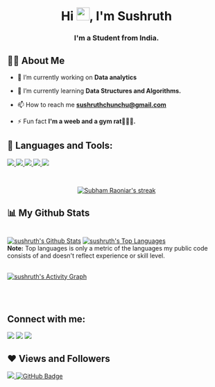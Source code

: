 

<h1 align="center">Hi <img src="https://raw.githubusercontent.com/MartinHeinz/MartinHeinz/master/wave.gif" width="30px">, I'm Sushruth</h1>
<h3 align="center">I'm a Student from India.</h3>


## 🙋‍♂️ About Me

- 🔭 I’m currently working on **Data analytics**

- 🌱 I’m currently learning **Data Structures and Algorithms.**

- 📫 How to reach me **sushruthchunchu@gmail.com**

- ⚡ Fun fact **I'm a weeb and a gym rat🏋🏻‍♀️.**

## 🚀 Languages and Tools:

<p align="left"> 
    <a href="https://www.python.org" target="_blank"> <img src="https://img.icons8.com/color/48/000000/python.png"/> </a> 
    <a href="https://www.java.com" target="_blank"> <img src="https://img.icons8.com/color/48/000000/java-coffee-cup-logo.png"/> </a>
    <a href="https://www.w3.org/html/" target="_blank"> <img src="https://img.icons8.com/color/48/000000/html-5.png"/> </a> 
    <a href="https://www.w3schools.com/css/" target="_blank"> <img src="https://img.icons8.com/color/48/000000/css3.png"/> </a> 
    <a style="padding-right:8px;" href="https://www.mysql.com/" target="_blank"> <img src="https://img.icons8.com/fluent/50/000000/mysql-logo.png"/> </a>
</p>

<!-- [![React Badge](https://img.shields.io/badge/-React-61DBFB?style=for-the-badge&labelColor=black&logo=react&logoColor=61DBFB)](#)  [![Javascript Badge](https://img.shields.io/badge/-Javascript-F0DB4F?style=for-the-badge&labelColor=black&logo=javascript&logoColor=F0DB4F)](#) [![Typescript Badge](https://img.shields.io/badge/-Typescript-007acc?style=for-the-badge&labelColor=black&logo=typescript&logoColor=007acc)](#) [![Nodejs Badge](https://img.shields.io/badge/-Nodejs-3C873A?style=for-the-badge&labelColor=black&logo=node.js&logoColor=3C873A)](#) [![GraphQL Badge](https://img.shields.io/badge/-GraphQl-e535ab?style=for-the-badge&labelColor=black&logo=node.js&logoColor=e535ab)](#) -->
<br/>

<p align="center">
    <a href="https://github.com/sushruth2580/github-readme-streak-stats">
        <img title="🔥 Get streak stats for your profile at git.io/streak-stats" alt="Subham Raoniar's streak" src="https://github-readme-streak-stats.herokuapp.com/?user=sushruth2580&theme=black-ice&hide_border=true&stroke=0000&background=060A0CD0"/>
    </a>
</p>

## 📊 My Github Stats

  <br/>
    <a href="https://github.com/sushruth2580/github-readme-stats"><img alt="sushruth's Github Stats" src="https://github-readme-stats.vercel.app/api?username=sushruth2580&show_icons=true&count_private=true&theme=react&hide_border=true&bg_color=0D1117" /></a>
  <a href="https://github.com/sushruth2580/github-readme-stats"><img alt="sushruth's Top Languages" src="https://github-readme-stats.vercel.app/api/top-langs/?username=sushruth2580&langs_count=8&count_private=true&layout=compact&theme=react&hide_border=true&bg_color=0D1117" /></a>
  <br/>
  <b>Note:</b> Top languages is only a metric of the languages my public code consists of and doesn't reflect experience or skill level.


<br/>
<br/>

<a href="https://github.com/sushruth2580/github-readme-activity-graph"><img alt="sushruth's Activity Graph" src="https://activity-graph.herokuapp.com/graph?username=sushruth&bg_color=0D1117&color=5BCDEC&line=5BCDEC&point=FFFFFF&hide_border=true" /></a>

<br/>
<br/>

## Connect with me:
<p align="left">

<a href = "https://www.linkedin.com/in/sushruthchunchu/"><img src="https://img.icons8.com/fluent/48/000000/linkedin.png"/></a>
<a href = "https://www.facebook.com/sushruth.chunchu"><img src="https://img.icons8.com/fluent/48/000000/facebook.png"/></a>
<a href = "https://www.instagram.com/sushruth_chunchu/"><img src="https://img.icons8.com/fluent/48/000000/stackoverflow.png"/></a>
<a href = "https://stackoverflow.com/users/12518273/sushruth"><img src=""></a>

</p>

## ❤ Views and Followers
<a href="https://github.com/Meghna-DAS/github-profile-views-counter">
    <img src="https://komarev.com/ghpvc/?username=sushruth2580">
</a>
<a href="https://github.com/sushruth2580?tab=followers"><img src="https://img.shields.io/github/followers/sushruth2580?label=Followers&style=social" alt="GitHub Badge"></a>
